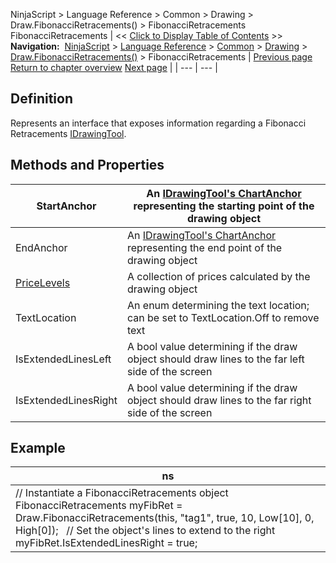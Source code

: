 ﻿
NinjaScript \> Language Reference \> Common \> Drawing \> Draw.FibonacciRetracements() \> FibonacciRetracements
FibonacciRetracements
| \<\< [Click to Display Table of Contents](fibonacciretracements.md) \>\> **Navigation:**     [NinjaScript](ninjascript.md) \> [Language Reference](language_reference_wip.md) \> [Common](common.md) \> [Drawing](drawing.md) \> [Draw.FibonacciRetracements()](draw_fibonacciretracements.md) \> FibonacciRetracements | [Previous page](draw_fibonacciretracements.md) [Return to chapter overview](draw_fibonacciretracements.md) [Next page](draw_fibonaccitimeextensions.md) |
| --- | --- |
## Definition
Represents an interface that exposes information regarding a Fibonacci Retracements [IDrawingTool](idrawingtool.md).
 
## Methods and Properties
| StartAnchor | An [IDrawingTool's ChartAnchor](idrawingtool.htm#chartanchor) representing the starting point of the drawing object |
| --- | --- |
| EndAnchor | An [IDrawingTool's ChartAnchor](idrawingtool.htm#chartanchor) representing the end point of the drawing object |
| [PriceLevels](pricelevels.md) | A collection of prices calculated by the drawing object |
| TextLocation | An enum determining the text location; can be set to TextLocation.Off to remove text |
| IsExtendedLinesLeft | A bool value determining if the draw object should draw lines to the far left side of the screen |
| IsExtendedLinesRight | A bool value determining if the draw object should draw lines to the far right side of the screen |
## 
## 
## Example
| ns |
| --- |
| // Instantiate a FibonacciRetracements object FibonacciRetracements myFibRet \= Draw.FibonacciRetracements(this, "tag1", true, 10, Low\[10], 0, High\[0]);   // Set the object's lines to extend to the right myFibRet.IsExtendedLinesRight \= true; |

